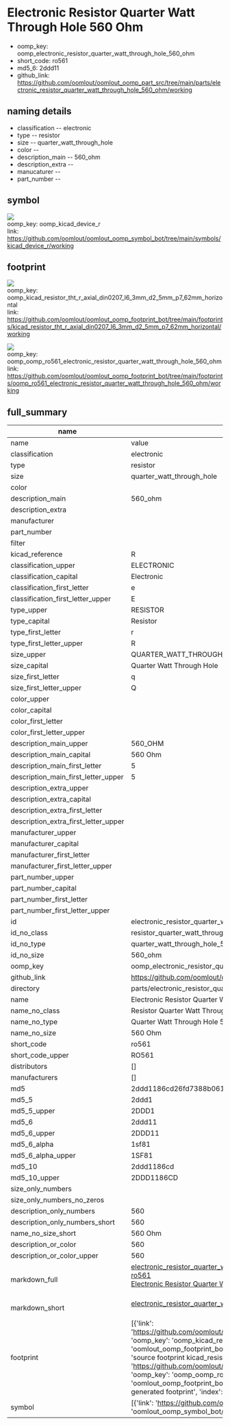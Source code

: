 # Electronic Resistor Quarter Watt Through Hole 560 Ohm

  
* oomp_key: oomp_electronic_resistor_quarter_watt_through_hole_560_ohm 
* short_code: ro561
* md5_6: 2ddd11  
* github_link: https://github.com/oomlout/oomlout_oomp_part_src/tree/main/parts/electronic_resistor_quarter_watt_through_hole_560_ohm/working  
## naming details
* classification -- electronic
* type -- resistor
* size -- quarter_watt_through_hole
* color -- 
* description_main -- 560_ohm
* description_extra -- 
* manucaturer -- 
* part_number -- 



## symbol

![](symbol/{index}/working/working_600.png)  
oomp_key: oomp_kicad_device_r  
link: https://github.com/oomlout/oomlout_oomp_symbol_bot/tree/main/symbols/kicad_device_r/working  

## footprint

![](footprint/{index}/working/working_600.png)  
oomp_key: oomp_kicad_resistor_tht_r_axial_din0207_l6_3mm_d2_5mm_p7_62mm_horizontal  
link: https://github.com/oomlout/oomlout_oomp_footprint_bot/tree/main/footprints/kicad_resistor_tht_r_axial_din0207_l6_3mm_d2_5mm_p7_62mm_horizontal/working  

![](footprint/{index}/working/working_600.png)  
oomp_key: oomp_oomp_ro561_electronic_resistor_quarter_watt_through_hole_560_ohm  
link: https://github.com/oomlout/oomlout_oomp_footprint_bot/tree/main/footprints/oomp_ro561_electronic_resistor_quarter_watt_through_hole_560_ohm/working  

## full_summary
| name | value | 
| --- | --- | 
| name | value | 
| classification | electronic | 
| type | resistor | 
| size | quarter_watt_through_hole | 
| color |  | 
| description_main | 560_ohm | 
| description_extra |  | 
| manufacturer |  | 
| part_number |  | 
| filter |  | 
| kicad_reference | R | 
| classification_upper | ELECTRONIC | 
| classification_capital | Electronic | 
| classification_first_letter | e | 
| classification_first_letter_upper | E | 
| type_upper | RESISTOR | 
| type_capital | Resistor | 
| type_first_letter | r | 
| type_first_letter_upper | R | 
| size_upper | QUARTER_WATT_THROUGH_HOLE | 
| size_capital | Quarter Watt Through Hole | 
| size_first_letter | q | 
| size_first_letter_upper | Q | 
| color_upper |  | 
| color_capital |  | 
| color_first_letter |  | 
| color_first_letter_upper |  | 
| description_main_upper | 560_OHM | 
| description_main_capital | 560 Ohm | 
| description_main_first_letter | 5 | 
| description_main_first_letter_upper | 5 | 
| description_extra_upper |  | 
| description_extra_capital |  | 
| description_extra_first_letter |  | 
| description_extra_first_letter_upper |  | 
| manufacturer_upper |  | 
| manufacturer_capital |  | 
| manufacturer_first_letter |  | 
| manufacturer_first_letter_upper |  | 
| part_number_upper |  | 
| part_number_capital |  | 
| part_number_first_letter |  | 
| part_number_first_letter_upper |  | 
| id | electronic_resistor_quarter_watt_through_hole_560_ohm | 
| id_no_class | resistor_quarter_watt_through_hole_560_ohm | 
| id_no_type | quarter_watt_through_hole_560_ohm | 
| id_no_size | 560_ohm | 
| oomp_key | oomp_electronic_resistor_quarter_watt_through_hole_560_ohm | 
| github_link | https://github.com/oomlout/oomlout_oomp_part_src/tree/main/parts/electronic_resistor_quarter_watt_through_hole_560_ohm/working | 
| directory | parts/electronic_resistor_quarter_watt_through_hole_560_ohm | 
| name | Electronic Resistor Quarter Watt Through Hole 560 Ohm | 
| name_no_class | Resistor Quarter Watt Through Hole 560 Ohm | 
| name_no_type | Quarter Watt Through Hole 560 Ohm | 
| name_no_size | 560 Ohm | 
| short_code | ro561 | 
| short_code_upper | RO561 | 
| distributors | [] | 
| manufacturers | [] | 
| md5 | 2ddd1186cd26fd7388b061f06e737f71 | 
| md5_5 | 2ddd1 | 
| md5_5_upper | 2DDD1 | 
| md5_6 | 2ddd11 | 
| md5_6_upper | 2DDD11 | 
| md5_6_alpha | 1sf81 | 
| md5_6_alpha_upper | 1SF81 | 
| md5_10 | 2ddd1186cd | 
| md5_10_upper | 2DDD1186CD | 
| size_only_numbers |  | 
| size_only_numbers_no_zeros |  | 
| description_only_numbers | 560 | 
| description_only_numbers_short | 560 | 
| name_no_size_short | 560 Ohm | 
| description_or_color | 560 | 
| description_or_color_upper | 560 | 
| markdown_full | [electronic_resistor_quarter_watt_through_hole_560_ohm](https://github.com/oomlout/oomlout_oomp_part_src/tree/main/parts/electronic_resistor_quarter_watt_through_hole_560_ohm/working)<br>[ro561](https://github.com/oomlout/oomlout_oomp_part_src/tree/main/parts/electronic_resistor_quarter_watt_through_hole_560_ohm/working)<br>[Electronic Resistor Quarter Watt Through Hole 560 Ohm](https://github.com/oomlout/oomlout_oomp_part_src/tree/main/parts/electronic_resistor_quarter_watt_through_hole_560_ohm/working)<br><br> | 
| markdown_short | [electronic_resistor_quarter_watt_through_hole_560_ohm](https://github.com/oomlout/oomlout_oomp_part_src/tree/main/parts/electronic_resistor_quarter_watt_through_hole_560_ohm/working)<br><br> | 
| footprint | [{'link': 'https://github.com/oomlout/oomlout_oomp_footprint_bot/tree/main/foootprntss/kicad_resistor_tht_r_axial_din0207_l6_3mm_d2_5mm_p7_62mm_horizontal', 'oomp_key': 'oomp_kicad_resistor_tht_r_axial_din0207_l6_3mm_d2_5mm_p7_62mm_horizontal', 'directory': 'oomlout_oomp_footprint_bot/footprints/kicad_resistor_tht_r_axial_din0207_l6_3mm_d2_5mm_p7_62mm_horizontal//working/working.kicad_mod', 'note': 'source footprint kicad_resistor_tht_r_axial_din0207_l6_3mm_d2_5mm_p7_62mm_horizontal', 'index': 0}, {'link': 'https://github.com/oomlout/oomlout_oomp_footprint_bot/tree/main/foootprntss/oomp_ro561_electronic_resistor_quarter_watt_through_hole_560_ohm', 'oomp_key': 'oomp_oomp_ro561_electronic_resistor_quarter_watt_through_hole_560_ohm', 'directory': 'oomlout_oomp_footprint_bot/footprints/oomp_ro561_electronic_resistor_quarter_watt_through_hole_560_ohm//working/working.kicad_mod', 'note': 'oomp generated footprint', 'index': 1}] | 
| symbol | [{'link': 'https://github.com/oomlout/oomlout_oomp_symbol_bot/tree/main/symbols/kicad_device_r', 'oomp_key': 'oomp_kicad_device_r', 'directory': 'oomlout_oomp_symbol_bot/symbols/kicad_device_r//working/working.kicad_sym', 'index': 0}] | 
